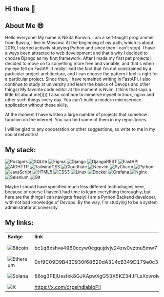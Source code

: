 ## Hi there 👋

## About Me 😄

Hello everyone! My name is Nikita Korovin. I am a self-taught programmer from Russia, I live in Moscow. At the beginning of my path, which is about 2019, I started actively studying Python and since then I can't stop). I have always been attracted to web development and that's why I decided to choose Django as my first framework. After I made my first pet projects I decided to move on to something more free and variable, and that's when my eye fell on FastAPI. I really liked the fact that I'm not constrained by a particular project architecture, and I can choose the pattern I feel is right for a particular project. Since then, I have remained writing in FastAPI. I also continue to study at university and learn the basics of Devops and other things) My favorite code editor at the moment is Nvim, I think that says a little bit about me))))) I also continue to immerse myself in linux, nginx and other such things every day. You can't build a modern microservice application without these skills. 

At the moment I have written a large number of projects that somehow function on the internet. You can find some of them in my repositories.

I will be glad to any cooperation or other suggestions, so write to me in my social networks!



## My stack:
![Postgres](https://img.shields.io/badge/postgres-%23316192.svg?style=for-the-badge&logo=postgresql&logoColor=white) ![SQLite](https://img.shields.io/badge/sqlite-%2307405e.svg?style=for-the-badge&logo=sqlite&logoColor=white) ![Figma](https://img.shields.io/badge/figma-%23F24E1E.svg?style=for-the-badge&logo=figma&logoColor=white) ![Django](https://img.shields.io/badge/django-%23092E20.svg?style=for-the-badge&logo=django&logoColor=white) ![DjangoREST](https://img.shields.io/badge/DJANGO-REST-ff1709?style=for-the-badge&logo=django&logoColor=white&color=ff1709&labelColor=gray) ![FastAPI](https://img.shields.io/badge/FastAPI-005571?style=for-the-badge&logo=fastapi) ![AIOHTTP](https://img.shields.io/badge/iohttp-%232C5bb4.svg?style=for-the-badge&logo=aiohttp&logoColor=white) ![TailwindCSS](https://img.shields.io/badge/tailwindcss-%2338B2AC.svg?style=for-the-badge&logo=tailwind-css&logoColor=white) ![Cloudflare](https://img.shields.io/badge/Cloudflare-F38020?style=for-the-badge&logo=Cloudflare&logoColor=white) ![Neovim](https://img.shields.io/badge/NeoVim-%2357A143.svg?&style=for-the-badge&logo=neovim&logoColor=white) ![PyCharm](https://img.shields.io/badge/pycharm-143?style=for-the-badge&logo=pycharm&logoColor=black&color=black&labelColor=green) ![Python](https://img.shields.io/badge/python-3670A0?style=for-the-badge&logo=python&logoColor=ffdd54) ![JavaScript](https://img.shields.io/badge/javascript-%23323330.svg?style=for-the-badge&logo=javascript&logoColor=%23F7DF1E) ![HTML5](https://img.shields.io/badge/html5-%23E34F26.svg?style=for-the-badge&logo=html5&logoColor=white) ![CSS3](https://img.shields.io/badge/css3-%231572B6.svg?style=for-the-badge&logo=css3&logoColor=white) ![Linux](https://img.shields.io/badge/Linux-FCC624?style=for-the-badge&logo=linux&logoColor=black) ![Docker](https://img.shields.io/badge/docker-%230db7ed.svg?style=for-the-badge&logo=docker&logoColor=white) ![Grafana](https://img.shields.io/badge/grafana-%23F46800.svg?style=for-the-badge&logo=grafana&logoColor=white) ![Nginx](https://img.shields.io/badge/nginx-%23009639.svg?style=for-the-badge&logo=nginx&logoColor=white) ![Selenium](https://img.shields.io/badge/-selenium-%43B02A?style=for-the-badge&logo=selenium&logoColor=white) ![Git](https://img.shields.io/badge/git-%23F05033.svg?style=for-the-badge&logo=git&logoColor=white) 

Maybe I should have specified much less different technologies here, because of course I haven't had time to learn everything thoroughly, but here are the things I can navigate freely) I am a Python Backend developer, with not bad knowledge of Devops. By the way, I'm studying to be a system administrator at university. 





## My links:
|Badge|link|Badge|link|
|:----|:---|:----|:---|
|![Bitcoin](https://img.shields.io/badge/Bitcoin-000?style=for-the-badge&logo=bitcoin&logoColor=white)| bc1q8xshve4980ccyw0cgqujdvjv24zw0vztnu5mw7 | ![Telegram](https://img.shields.io/badge/Telegram-2CA5E0?style=for-the-badge&logo=telegram&logoColor=white) | https://t.me/drpsihPll |
|![Ethereum](https://img.shields.io/badge/Ethereum-3C3C3D?style=for-the-badge&logo=Ethereum&logoColor=white)| 0xf9C09D9B430930f68620dA314cB349D179e0c330 | ![Discord](https://img.shields.io/badge/Discord-5865F2?style=for-the-badge&logo=discord&logoColor=white)| https://discord.com/users/296276939637784576 |
|![Solana](https://img.shields.io/badge/Solana-000?style=for-the-badge&logo=Solana&logoColor=9945FF)| 86xg3PEjUesfxk8GJKApwXgG53X5KZ34JFLsXovroMGy |![Вконтакте](https://img.shields.io/badge/вконтакте-%232E87FB.svg?&style=for-the-badge&logo=vk&logoColor=white)| https://vk.com/dr_psih_36 |
|![X](https://img.shields.io/badge/X-000000?style=for-the-badge&logo=x&logoColor=white)| https://x.com/drpsihdiabloPll |

